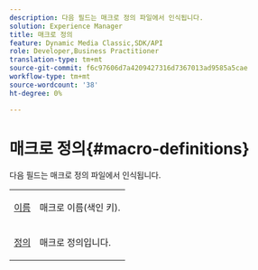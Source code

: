 ```yaml
---
description: 다음 필드는 매크로 정의 파일에서 인식됩니다.
solution: Experience Manager
title: 매크로 정의
feature: Dynamic Media Classic,SDK/API
role: Developer,Business Practitioner
translation-type: tm+mt
source-git-commit: f6c97606d7a4209427316d7367013ad9585a5cae
workflow-type: tm+mt
source-wordcount: '38'
ht-degree: 0%

---
```



# 매크로 정의{#macro-definitions}

다음 필드는 매크로 정의 파일에서 인식됩니다.

<table id="simpletable_C34D1161A6E84214AD97F79345BDB180"> 
 <tr class="strow"> 
  <td class="stentry"> <p><span class="codeph"> <a href="../../../../../../is-api/image-catalog/image-serving-api-ref/c-image-catalog-reference/c-macro-definition-reference/r-name-macro.md#reference-7430cb46507c4cc2979151ceea76781a" type="reference" format="dita" scope="local"> 이름</a></span> </p></td> 
  <td class="stentry"> <p>매크로 이름(색인 키). </p></td> 
 </tr> 
 <tr class="strow"> 
  <td class="stentry"> <p><span class="codeph"> <a href="/help/aem-is-ir-api/is-api/image-catalog/image-serving-api-ref/c-image-catalog-reference/c-macro-definition-reference/r-definition-macro.md" type="reference" format="dita" scope="local"> 정의</a></span> </p></td> 
  <td class="stentry"> <p>매크로 정의입니다. </p></td> 
 </tr> 
</table>

